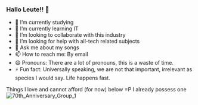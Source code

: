 ### Hallo Leute!! 👋

- 🔭 I’m currently studying
- 🌱 I’m currently learning IT
- 👯 I’m looking to collaborate with this industry
- 🤔 I’m looking for help with all-tech related subjects
- 💬 Ask me about my songs
- 📫 How to reach me: By email
- 😄 Pronouns: There are a lot of pronouns, this is a waste of time.
- ⚡ Fun fact: Universally speaking, we are not that important, irrelevant as species I would say. Life happens fast.


Things I love and cannot afford (for now) below =P I already possess one
![70th_Anniversary_Group_1](https://github.com/NandoBaroni/NandoBaroni/assets/169039071/b163bdd4-b25d-411a-a711-06451cf27557)


<!--
**NandoBaroni/NandoBaroni** is a ✨ _special_ ✨ repository because its `README.md` (this file) appears on your GitHub profile.
